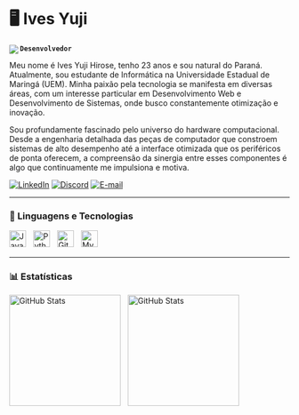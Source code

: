 # 🖥️ Ives Yuji 

**`Desenvolvedor`** 
<img align="left" src="https://visitor-badge.laobi.icu/badge?page_id=ivesyuji.ivesyuji&left_text=Visitantes"  />

Meu nome é Ives Yuji Hirose, tenho 23 anos e sou natural do Paraná. Atualmente, sou estudante de Informática na Universidade Estadual de Maringá (UEM). Minha paixão pela tecnologia se manifesta em diversas áreas, com um interesse particular em Desenvolvimento Web e Desenvolvimento de Sistemas, onde busco constantemente otimização e inovação.

Sou profundamente fascinado pelo universo do hardware computacional. Desde a engenharia detalhada das peças de computador que constroem sistemas de alto desempenho até a interface otimizada que os periféricos de ponta oferecem, a compreensão da sinergia entre esses componentes é algo que continuamente me impulsiona e motiva.

[![LinkedIn](https://img.shields.io/badge/LinkedIn-000?style=for-the-badge&logo=linkedin&logoColor=0E76A8)](https://www.linkedin.com/in/ivesyuji/)
[![Discord](https://img.shields.io/badge/Discord-000?style=for-the-badge&logo=discord)](https://https://discord.com/channels/@ivesbot/)
[![E-mail](https://img.shields.io/badge/-Email-000?style=for-the-badge&logo=microsoft-outlook&logoColor=007BFF)](mailto:ivesyuji@gmail.com)


---

### 🤖 Linguagens e Tecnologias

<img 
    align="left" 
    alt="Java" 
    title="Java"
    width="30px" 
    style="padding-right: 10px;" 
    src="https://cdn.jsdelivr.net/gh/devicons/devicon@latest/icons/java/java-original.svg" 
/>
<img 
    align="left" 
    alt="Python" 
    title="Python"
    width="30px" 
    style="padding-right: 10px;" 
    src="https://cdn.jsdelivr.net/gh/devicons/devicon@latest/icons/python/python-original.svg" 
/>
<img 
    align="left" 
    alt="Git" 
    title="Git"
    width="30px" 
    style="padding-right: 10px;" 
    src="https://cdn.jsdelivr.net/gh/devicons/devicon@latest/icons/git/git-original.svg" 
/>
<img 
    align="left" 
    alt="MySQL" 
    title="MySQL"
    width="30px" 
    style="padding-right: 10px;" 
    src="https://cdn.jsdelivr.net/gh/devicons/devicon@latest/icons/mysql/mysql-original.svg" 
/>
<br/>
<br/>

---

### 📊 Estatísticas

<p>
  <img 
    align="left" 
    alt="GitHub Stats" 
    height="200" 
    style="padding-right: 10px;" 
    src="https://github-readme-stats.vercel.app/api?username=ivesyuji&show_icons=true&theme=tokyonight&include_all_commits=true&locale=pt-br"
  />

<img 
      align="left" 
      alt="GitHub Stats" 
      height="200" 
      src="https://github-readme-stats.vercel.app/api/top-langs/?username=ivesyuji&theme=tokyonight&layout=compact&custom_title=Tecnologias&langs_count=4" 
  />
</p>
